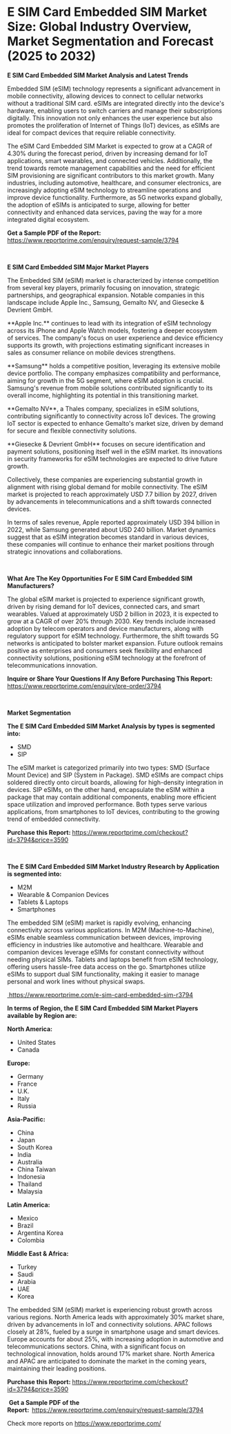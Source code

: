 <p><h1>E SIM Card Embedded SIM Market Size: Global Industry Overview, Market Segmentation and Forecast (2025 to 2032)</h1></p><p><strong>E SIM Card Embedded SIM Market Analysis and Latest Trends</strong></p>
<p><p>Embedded SIM (eSIM) technology represents a significant advancement in mobile connectivity, allowing devices to connect to cellular networks without a traditional SIM card. eSIMs are integrated directly into the device's hardware, enabling users to switch carriers and manage their subscriptions digitally. This innovation not only enhances the user experience but also promotes the proliferation of Internet of Things (IoT) devices, as eSIMs are ideal for compact devices that require reliable connectivity.</p><p>The eSIM Card Embedded SIM Market is expected to grow at a CAGR of 4.30% during the forecast period, driven by increasing demand for IoT applications, smart wearables, and connected vehicles. Additionally, the trend towards remote management capabilities and the need for efficient SIM provisioning are significant contributors to this market growth. Many industries, including automotive, healthcare, and consumer electronics, are increasingly adopting eSIM technology to streamline operations and improve device functionality. Furthermore, as 5G networks expand globally, the adoption of eSIMs is anticipated to surge, allowing for better connectivity and enhanced data services, paving the way for a more integrated digital ecosystem.</p></p>
<p><strong>Get a Sample PDF of the Report:&nbsp;</strong> <a href="https://www.reportprime.com/enquiry/request-sample/3794?utm_campaign=3532&utm_medium=2&utm_source=Github&utm_content=ia&utm_term=18032025&utm_id=e-sim-card-embedded-sim">https://www.reportprime.com/enquiry/request-sample/3794</a></p>
<p>&nbsp;</p>
<p><strong>E SIM Card Embedded SIM Major Market Players</strong></p>
<p><p>The Embedded SIM (eSIM) market is characterized by intense competition from several key players, primarily focusing on innovation, strategic partnerships, and geographical expansion. Notable companies in this landscape include Apple Inc., Samsung, Gemalto NV, and Giesecke & Devrient GmbH.</p><p>**Apple Inc.** continues to lead with its integration of eSIM technology across its iPhone and Apple Watch models, fostering a deeper ecosystem of services. The company's focus on user experience and device efficiency supports its growth, with projections estimating significant increases in sales as consumer reliance on mobile devices strengthens.</p><p>**Samsung** holds a competitive position, leveraging its extensive mobile device portfolio. The company emphasizes compatibility and performance, aiming for growth in the 5G segment, where eSIM adoption is crucial. Samsung's revenue from mobile solutions contributed significantly to its overall income, highlighting its potential in this transitioning market.</p><p>**Gemalto NV**, a Thales company, specializes in eSIM solutions, contributing significantly to connectivity across IoT devices. The growing IoT sector is expected to enhance Gemalto's market size, driven by demand for secure and flexible connectivity solutions.</p><p>**Giesecke & Devrient GmbH** focuses on secure identification and payment solutions, positioning itself well in the eSIM market. Its innovations in security frameworks for eSIM technologies are expected to drive future growth.</p><p>Collectively, these companies are experiencing substantial growth in alignment with rising global demand for mobile connectivity. The eSIM market is projected to reach approximately USD 7.7 billion by 2027, driven by advancements in telecommunications and a shift towards connected devices.</p><p>In terms of sales revenue, Apple reported approximately USD 394 billion in 2022, while Samsung generated about USD 240 billion. Market dynamics suggest that as eSIM integration becomes standard in various devices, these companies will continue to enhance their market positions through strategic innovations and collaborations.</p></p>
<p>&nbsp;</p>
<p><strong>What Are The Key Opportunities For E SIM Card Embedded SIM Manufacturers?</strong></p>
<p><p>The global eSIM market is projected to experience significant growth, driven by rising demand for IoT devices, connected cars, and smart wearables. Valued at approximately USD 2 billion in 2023, it is expected to grow at a CAGR of over 20% through 2030. Key trends include increased adoption by telecom operators and device manufacturers, along with regulatory support for eSIM technology. Furthermore, the shift towards 5G networks is anticipated to bolster market expansion. Future outlook remains positive as enterprises and consumers seek flexibility and enhanced connectivity solutions, positioning eSIM technology at the forefront of telecommunications innovation.</p></p>
<p><strong>Inquire or Share Your Questions If Any Before Purchasing This Report:</strong> <a href="https://www.reportprime.com/enquiry/pre-order/3794?utm_campaign=3532&utm_medium=2&utm_source=Github&utm_content=ia&utm_term=18032025&utm_id=e-sim-card-embedded-sim">https://www.reportprime.com/enquiry/pre-order/3794</a></p>
<p>&nbsp;</p>
<p><strong>Market Segmentation</strong></p>
<p><strong>The E SIM Card Embedded SIM Market Analysis by types is segmented into:</strong></p>
<p><ul><li>SMD</li><li>SIP</li></ul></p>
<p><p>The eSIM market is categorized primarily into two types: SMD (Surface Mount Device) and SIP (System in Package). SMD eSIMs are compact chips soldered directly onto circuit boards, allowing for high-density integration in devices. SIP eSIMs, on the other hand, encapsulate the eSIM within a package that may contain additional components, enabling more efficient space utilization and improved performance. Both types serve various applications, from smartphones to IoT devices, contributing to the growing trend of embedded connectivity.</p></p>
<p><strong>Purchase this Report:&nbsp;</strong><a href="https://www.reportprime.com/checkout?id=3794&price=3590&utm_campaign=3532&utm_medium=2&utm_source=Github&utm_content=ia&utm_term=18032025&utm_id=e-sim-card-embedded-sim">https://www.reportprime.com/checkout?id=3794&price=3590</a></p>
<p>&nbsp;</p>
<p><strong>The E SIM Card Embedded SIM Market Industry Research by Application is segmented into:</strong></p>
<p><ul><li>M2M</li><li>Wearable & Companion Devices</li><li>Tablets & Laptops</li><li>Smartphones</li></ul></p>
<p><p>The embedded SIM (eSIM) market is rapidly evolving, enhancing connectivity across various applications. In M2M (Machine-to-Machine), eSIMs enable seamless communication between devices, improving efficiency in industries like automotive and healthcare. Wearable and companion devices leverage eSIMs for constant connectivity without needing physical SIMs. Tablets and laptops benefit from eSIM technology, offering users hassle-free data access on the go. Smartphones utilize eSIMs to support dual SIM functionality, making it easier to manage personal and work lines without physical swaps.</p></p>
<p><a href="https://www.reportprime.com/e-sim-card-embedded-sim-r3794?utm_campaign=3532&utm_medium=2&utm_source=Github&utm_content=ia&utm_term=18032025&utm_id=e-sim-card-embedded-sim">&nbsp;https://www.reportprime.com/e-sim-card-embedded-sim-r3794</a></p>
<p><strong>In terms of Region, the E SIM Card Embedded SIM Market Players available by Region are:</strong></p>
<p>
    <p> <strong> North America: </strong>
        <ul>
            <li>United States</li>
            <li>Canada</li>
        </ul>
        </p> 
    <p> <strong> Europe: </strong>
        <ul>
            <li>Germany</li>
            <li>France</li>
            <li>U.K.</li>
            <li>Italy</li>
            <li>Russia</li>
        </ul>
        </p> 
    <p> <strong> Asia-Pacific: </strong>
        <ul>
            <li>China</li>
            <li>Japan</li>
            <li>South Korea</li>
            <li>India</li>
            <li>Australia</li>
            <li>China Taiwan</li>
            <li>Indonesia</li>
            <li>Thailand</li>
            <li>Malaysia</li>
        </ul>
        </p> 
    <p> <strong> Latin America: </strong>
        <ul>
            <li>Mexico</li>
            <li>Brazil</li>
            <li>Argentina Korea</li>
            <li>Colombia</li>
        </ul>
        </p> 
    <p> <strong> Middle East & Africa: </strong>
        <ul>
            <li>Turkey</li>
            <li>Saudi</li>
            <li>Arabia</li>
            <li>UAE</li>
            <li>Korea</li>
        </ul>
    </p>
    </p>
<p><p>The embedded SIM (eSIM) market is experiencing robust growth across various regions. North America leads with approximately 30% market share, driven by advancements in IoT and connectivity solutions. APAC follows closely at 28%, fueled by a surge in smartphone usage and smart devices. Europe accounts for about 25%, with increasing adoption in automotive and telecommunications sectors. China, with a significant focus on technological innovation, holds around 17% market share. North America and APAC are anticipated to dominate the market in the coming years, maintaining their leading positions.</p></p>
<p><strong>Purchase this Report: </strong><a href="https://www.reportprime.com/checkout?id=3794&price=3590&utm_campaign=3532&utm_medium=2&utm_source=Github&utm_content=ia&utm_term=18032025&utm_id=e-sim-card-embedded-sim">https://www.reportprime.com/checkout?id=3794&price=3590</a></p>
<p>&nbsp;<strong>Get a Sample PDF of the Report:&nbsp;&nbsp;</strong><a href="https://www.reportprime.com/enquiry/request-sample/3794?utm_campaign=3532&utm_medium=2&utm_source=Github&utm_content=ia&utm_term=18032025&utm_id=e-sim-card-embedded-sim">https://www.reportprime.com/enquiry/request-sample/3794</a></p>
<p><strong></strong></p>
<p>Check more reports on <a href="https://www.reportprime.com/?utm_campaign=3532&utm_medium=2&utm_source=Github&utm_content=ia&utm_term=18032025&utm_id=e-sim-card-embedded-sim">https://www.reportprime.com/</a></p>